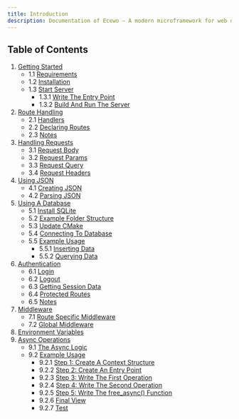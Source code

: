 ```yaml
---
title: Introduction
description: Documentation of Ecewo — A modern microframework for web development in C
---
```


## Table of Contents

1. [Getting Started](/docs/getting-started)
    - 1.1 [Requirements](/docs/getting-started#requirements)
    - 1.2 [Installation](/docs/getting-started#installation)
    - 1.3 [Start Server](/docs/getting-started#start-server)
        - 1.3.1 [Write The Entry Point](/docs/getting-started#write-the-entry-point)
        - 1.3.2 [Build And Run The Server](/docs/getting-started#build-and-run-the-server)
2. [Route Handling](/docs/route-handling)
    - 2.1 [Handlers](/docs/route-handling#handlers)
    - 2.2 [Declaring Routes](/docs/route-handling#declaring-routes)
    - 2.3 [Notes](/docs/route-handling#notes)
3. [Handling Requests](/docs/handling-requests)
    - 3.1 [Request Body](/docs/handling-requests#request-body)
    - 3.2 [Request Params](/docs/handling-requests#request-params)
    - 3.3 [Request Query](/docs/handling-requests#request-query)
    - 3.4 [Request Headers](/docs/handling-requests#request-headers)
4. [Using JSON](/docs/using-json)
    - 4.1 [Creating JSON](/docs/using-json#creating-json)
    - 4.2 [Parsing JSON](/docs/using-json#parsing-json)
5. [Using A Database](/docs/using-a-database)
    - 5.1 [Install SQLite](/docs/using-a-database#install-sqlite)
    - 5.2 [Example Folder Structure](/docs/using-a-database#example-folder-structure)
    - 5.3 [Update CMake](/docs/using-a-database#update-cmake)
    - 5.4 [Connecting To Database](/docs/using-a-database#connecting-to-database)
    - 5.5 [Example Usage](/docs/using-a-database#example-usage)
        - 5.5.1 [Inserting Data](/docs/using-a-database#inserting-data)
        - 5.5.2 [Querying Data](/docs/using-a-database#querying-data)
6. [Authentication](/docs/authentication)
    - 6.1 [Login](/docs/authentication#login)
    - 6.2 [Logout](/docs/authentication#logout)
    - 6.3 [Getting Session Data](/docs/authentication#getting-session-data)
    - 6.4 [Protected Routes](/docs/authentication#protected-routes)
    - 6.5 [Notes](/docs/authentication#notes)
7. [Middleware](/docs/middleware)
    - 7.1 [Route Specific Middleware](/docs/middleware#route-specific-middleware)
    - 7.2 [Global Middleware](/docs/middleware#global-middleware)
8. [Environment Variables](/docs/environment-variables)
9. [Async Operations](/docs/async-operations)
    - 9.1 [The Async Logic](/docs/async-operations/the-async-logic)
    - 9.2 [Example Usage](/docs/async-operations/example-usage)
        - 9.2.1 [Step 1: Create A Context Structure](/docs/async-operations#step-1-create-a-context-structure)
        - 9.2.2 [Step 2: Create An Entry Point](/docs/async-operations#step-2-create-an-entry-point)
        - 9.2.3 [Step 3: Write The First Operation](http://localhost:4321/docs/async-operations#step-3-write-the-first-operation)
        - 9.2.4 [Step 4: Write The Second Operation](http://localhost:4321/docs/async-operations#step-4-write-the-second-operation)
        - 9.2.5 [Step 5: Write The free_async() Function](/docs/async-operations#step-5-write-the-free_async-function)
        - 9.2.6 [Final View](/docs/async-operations#final-view)
        - 9.2.7 [Test](/docs/async-operations#test)
